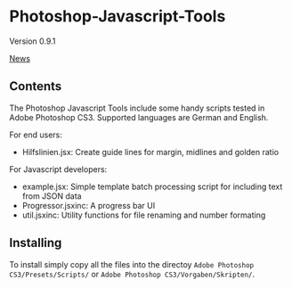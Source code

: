 Photoshop-Javascript-Tools
==========================

Version 0.9.1

[News](http://bernhardhaeussner.de/blog/tags/Photoshop "News")

Contents
--------

The Photoshop Javascript Tools include some handy scripts tested in 
Adobe Photoshop CS3. Supported languages are German and English. 

For end users:

* Hilfslinien.jsx: Create guide lines for margin, midlines and golden ratio

For Javascript developers:

* example.jsx: Simple template batch processing script for including text from JSON data
* Progressor.jsxinc: A progress bar UI
* util.jsxinc: Utility functions for file renaming and number formating

Installing
----------

To install simply copy all the files into the directoy 
`Adobe Photoshop CS3/Presets/Scripts/` or 
`Adobe Photoshop CS3/Vorgaben/Skripten/`. 